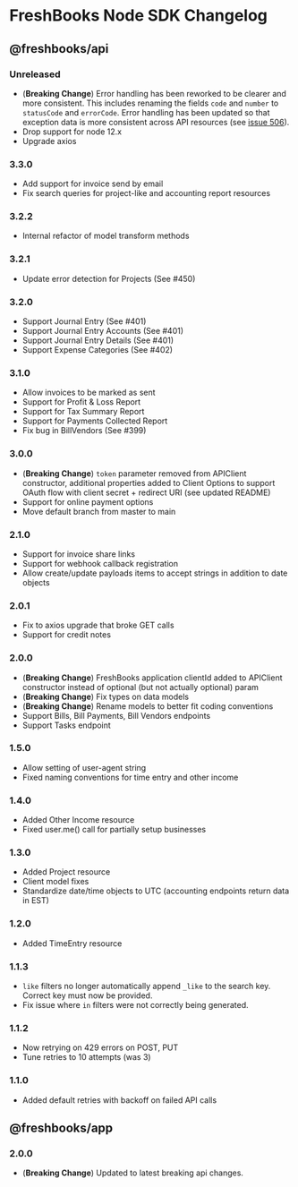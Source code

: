 # FreshBooks Node SDK Changelog

## @freshbooks/api

### Unreleased

- (**Breaking Change**) Error handling has been reworked to be clearer and more consistent. This includes renaming the
  fields `code` and `number` to `statusCode` and `errorCode`. Error handling has been updated so that exception data is
  more consistent across API resources (see [issue 506](https://github.com/freshbooks/freshbooks-nodejs-sdk/issues/506)).
- Drop support for node 12.x
- Upgrade axios

### 3.3.0

- Add support for invoice send by email
- Fix search queries for project-like and accounting report resources

### 3.2.2

- Internal refactor of model transform methods

### 3.2.1

- Update error detection for Projects (See #450)

### 3.2.0

- Support Journal Entry (See #401)
- Support Journal Entry Accounts (See #401)
- Support Journal Entry Details (See #401)
- Support Expense Categories (See #402)

### 3.1.0

- Allow invoices to be marked as sent
- Support for Profit & Loss Report
- Support for Tax Summary Report
- Support for Payments Collected Report
- Fix bug in BillVendors (See #399)

### 3.0.0

- (**Breaking Change**) `token` parameter removed from APIClient constructor, additional properties added to Client
  Options to support OAuth flow with client secret + redirect URI (see updated README)
- Support for online payment options
- Move default branch from master to main

### 2.1.0

- Support for invoice share links
- Support for webhook callback registration
- Allow create/update payloads items to accept strings in addition to date objects

### 2.0.1

- Fix to axios upgrade that broke GET calls
- Support for credit notes

### 2.0.0

- (**Breaking Change**) FreshBooks application clientId added to APIClient
  constructor instead of optional (but not actually optional) param
- (**Breaking Change**) Fix types on data models
- (**Breaking Change**) Rename models to better fit coding conventions
- Support Bills, Bill Payments, Bill Vendors endpoints
- Support Tasks endpoint

### 1.5.0

- Allow setting of user-agent string
- Fixed naming conventions for time entry and other income

### 1.4.0

- Added Other Income resource
- Fixed user.me() call for partially setup businesses

### 1.3.0

- Added Project resource
- Client model fixes
- Standardize date/time objects to UTC (accounting endpoints return data in EST)

### 1.2.0

- Added TimeEntry resource

### 1.1.3

- `like` filters no longer automatically append `_like` to the search key.
  Correct key must now be provided.
- Fix issue where `in` filters were not correctly being generated.

### 1.1.2

- Now retrying on 429 errors on POST, PUT
- Tune retries to 10 attempts (was 3)

### 1.1.0

- Added default retries with backoff on failed API calls

## @freshbooks/app

### 2.0.0

- (**Breaking Change**) Updated to latest breaking api changes.
